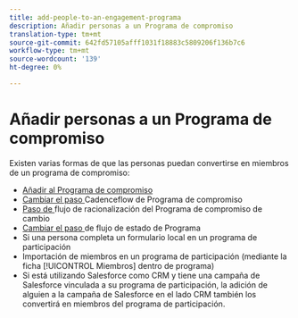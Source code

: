 ```yaml
---
title: add-people-to-an-engagement-programa
description: Añadir personas a un Programa de compromiso
translation-type: tm+mt
source-git-commit: 642fd57105afff1031f18883c5809206f136b7c6
workflow-type: tm+mt
source-wordcount: '139'
ht-degree: 0%

---
```



# Añadir personas a un Programa de compromiso

Existen varias formas de que las personas puedan convertirse en miembros de un programa de compromiso:

* [Añadir al Programa de compromiso](https://docs.marketo.com/display/DOCS/Add+to+Engagement+Program)
* [Cambiar el paso ](https://docs.marketo.com/display/DOCS/Change+Engagement+Program+Cadence) Cadenceflow de Programa de compromiso
* [Paso de ](https://docs.marketo.com/display/DOCS/Change+Engagement+Program+Stream) flujo de racionalización del Programa de compromiso de cambio
* [Cambiar el paso ](https://docs.marketo.com/display/DOCS/Change+Program+Status) de flujo de estado de Programa
* Si una persona completa un formulario local en un programa de participación
* Importación de miembros en un programa de participación (mediante la ficha [!UICONTROL Miembros] dentro de programa)
* Si está utilizando Salesforce como CRM y tiene una campaña de Salesforce vinculada a su programa de participación, la adición de alguien a la campaña de Salesforce en el lado CRM también los convertirá en miembros del programa de participación.
